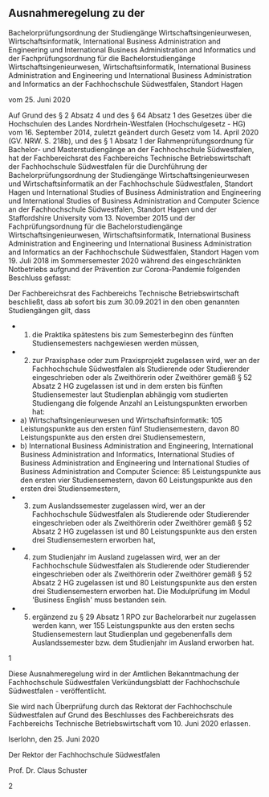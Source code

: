 ## Ausnahmeregelung zu der

Bachelorprüfungsordnung der Studiengänge Wirtschaftsingenieurwesen, Wirtschaftsinformatik, International Business Administration and Engineering und International Business Administration and Informatics und der Fachprüfungsordnung für die Bachelorstudiengänge Wirtschaftsingenieurwesen, Wirtschaftsinformatik, International Business Administration and Engineering und International Business Administration and Informatics an der Fachhochschule Südwestfalen, Standort Hagen

vom 25. Juni 2020

Auf Grund des § 2 Absatz 4 und des § 64 Absatz 1 des Gesetzes über die Hochschulen des Landes Nordrhein-Westfalen (Hochschulgesetz - HG) vom 16. September 2014, zuletzt geändert durch Gesetz vom  14.  April  2020  (GV.  NRW.  S.  218b),  und  des  §  1  Absatz  1  der  Rahmenprüfungsordnung  für Bachelor- und Masterstudiengänge an der Fachhochschule Südwestfalen, hat der Fachbereichsrat des Fachbereichs Technische Betriebswirtschaft der Fachhochschule Südwestfalen für die Durchführung der Bachelorprüfungsordnung der Studiengänge Wirtschaftsingenieurwesen und Wirtschaftsinformatik an der Fachhochschule Südwestfalen, Standort Hagen und International Studies of Business  Administration  and  Engineering  und  International  Studies  of  Business  Administration  and Computer  Science  an  der  Fachhochschule  Südwestfalen,  Standort  Hagen  und  der  Staffordshire University  vom  13.  November  2015  und  der  Fachprüfungsordnung  für  die  Bachelorstudiengänge Wirtschaftsingenieurwesen, Wirtschaftsinformatik, International Business Administration and Engineering und  International Business  Administration  and  Informatics  an  der  Fachhochschule  Südwestfalen, Standort Hagen vom 19. Juli 2018 im Sommersemester 2020 während des eingeschränkten Notbetriebs aufgrund der Prävention zur Corona-Pandemie folgenden Beschluss gefasst:

Der Fachbereichsrat des Fachbereichs Technische Betriebswirtschaft beschließt, dass ab sofort bis zum 30.09.2021 in den oben genannten Studiengängen gilt, dass

- 1. die  Praktika  spätestens  bis  zum  Semesterbeginn  des  fünften  Studiensemesters  nachgewiesen werden müssen,
- 2. zur Praxisphase oder zum  Praxisprojekt zugelassen wird, wer an der Fachhochschule Südwestfalen  als  Studierende  oder  Studierender  eingeschrieben  oder  als  Zweithörerin  oder Zweithörer gemäß  §  52  Absatz 2 HG  zugelassen  ist und in dem  ersten bis fünften Studiensemester laut Studienplan abhängig vom studierten Studiengang die folgende Anzahl an Leistungspunkten erworben hat:
- a) Wirtschaftsingenieurwesen und Wirtschaftsinformatik: 105 Leistungspunkte aus den ersten fünf Studiensemestern, davon 80 Leistungspunkte aus den ersten drei Studiensemestern,
- b) International Business Administration and Engineering, International Business Administration and  Informatics,  International  Studies  of  Business  Administration  and  Engineering  und International Studies of Business Administration and Computer Science: 85 Leistungspunkte aus  den  ersten  vier  Studiensemestern,  davon  60  Leistungspunkte  aus  den  ersten  drei Studiensemestern,
- 3. zum  Auslandssemester zugelassen wird, wer an der Fachhochschule Südwestfalen als Studierende  oder  Studierender  eingeschrieben  oder  als  Zweithörerin  oder  Zweithörer  gemäß § 52 Absatz 2 HG zugelassen ist und 80 Leistungspunkte aus den ersten drei Studiensemestern erworben hat,
- 4. zum  Studienjahr  im  Ausland  zugelassen  wird,  wer  an  der  Fachhochschule  Südwestfalen  als Studierende  oder  Studierender  eingeschrieben  oder  als  Zweithörerin  oder  Zweithörer  gemäß § 52 Absatz 2 HG zugelassen ist und 80 Leistungspunkte aus den ersten drei Studiensemestern erworben hat. Die Modulprüfung im Modul 'Business English' muss bestanden sein.
- 5. ergänzend  zu  §  29  Absatz  1  RPO  zur  Bachelorarbeit  nur  zugelassen  werden  kann,  wer  155 Leistungspunkte aus den ersten sechs Studiensemestern laut Studienplan und gegebenenfalls dem Auslandssemester bzw. dem Studienjahr im Ausland erworben hat.

1

Diese Ausnahmeregelung wird in der Amtlichen Bekanntmachung der Fachhochschule Südwestfalen Verkündungsblatt der Fachhochschule Südwestfalen - veröffentlicht.

Sie  wird  nach  Überprüfung  durch  das  Rektorat  der  Fachhochschule  Südwestfalen  auf  Grund  des Beschlusses des Fachbereichsrats des Fachbereichs Technische Betriebswirtschaft vom 10. Juni 2020 erlassen.

Iserlohn, den 25. Juni 2020

Der Rektor der Fachhochschule Südwestfalen

Prof. Dr. Claus Schuster

2
